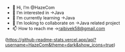 - 👋 Hi, I’m @HazeCom
- 👀 I’m interested in ->Java
- 🌱 I’m currently learning ->Java
- 💞️ I’m looking to collaborate on ->Java related project
- 📫 How to reach me ->raibivek58@gmail.com

<!---
HazeCom/HazeCom is a ✨ special ✨ repository because its `README.md` (this file) appears on your GitHub profile.
You can click the Preview link to take a look at your changes.
--->
(https://github-readme-stats.vercel.app/api?username=HazeCom&theme=dark&show_icons=true)
